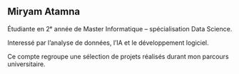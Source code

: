 ## Miryam Atamna

Étudiante en 2ᵉ année de Master Informatique – spécialisation Data Science. 

Interessé par l’analyse de données, l’IA et le développement logiciel.  

Ce compte regroupe une sélection de projets réalisés durant mon parcours universitaire.

